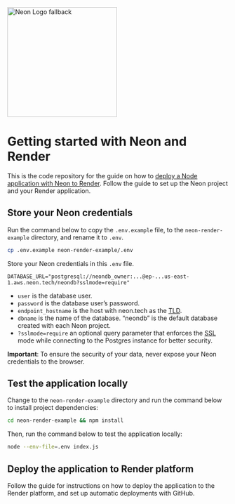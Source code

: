 <picture>
  <source media="(prefers-color-scheme: dark)" srcset="https://neon.com/brand/neon-logo-dark-color.svg">
  <source media="(prefers-color-scheme: light)" srcset="https://neon.com/brand/neon-logo-light-color.svg">
  <img width="250px" alt="Neon Logo fallback" src="https://neon.com/brand/neon-logo-dark-color.svg">
</picture>

# Getting started with Neon and Render

This is the code repository for the guide on how to [deploy a Node application with Neon to Render](https://neon.tech/docs/guides/render). Follow the guide to set up the Neon project and your Render application. 

## Store your Neon credentials

Run the command below to copy the `.env.example` file, to the `neon-render-example` directory, and rename it to `.env`.

```bash
cp .env.example neon-render-example/.env
```

Store your Neon credentials in this `.env` file.

```
DATABASE_URL="postgresql://neondb_owner:...@ep-...us-east-1.aws.neon.tech/neondb?sslmode=require"
```

- `user` is the database user.
- `password` is the database user’s password.
- `endpoint_hostname` is the host with neon.tech as the [TLD](https://www.cloudflare.com/en-gb/learning/dns/top-level-domain/).
- `dbname` is the name of the database. “neondb” is the default database created with each Neon project.
- `?sslmode=require` an optional query parameter that enforces the [SSL](https://www.cloudflare.com/en-gb/learning/ssl/what-is-ssl/) mode while connecting to the Postgres instance for better security.

**Important**: To ensure the security of your data, never expose your Neon credentials to the browser.

## Test the application locally

Change to the `neon-render-example` directory and run the command below to install project dependencies:

```bash
cd neon-render-example && npm install
```

Then, run the command below to test the application locally:

```bash
node --env-file=.env index.js
```

## Deploy the application to Render platform

Follow the guide for instructions on how to deploy the application to the Render platform, and set up automatic deployments with GitHub.